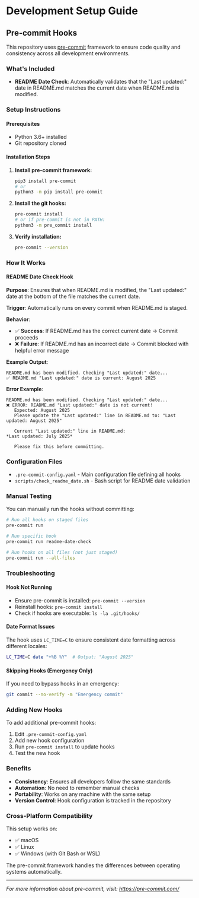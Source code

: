 # Development Setup Guide

## Pre-commit Hooks

This repository uses [pre-commit](https://pre-commit.com/) framework to ensure code quality and consistency across all development environments.

### What's Included

- **README Date Check**: Automatically validates that the "Last updated:" date in README.md matches the current date when README.md is modified.

### Setup Instructions

#### Prerequisites
- Python 3.6+ installed
- Git repository cloned

#### Installation Steps

1. **Install pre-commit framework:**
   ```bash
   pip3 install pre-commit
   # or
   python3 -m pip install pre-commit
   ```

2. **Install the git hooks:**
   ```bash
   pre-commit install
   # or if pre-commit is not in PATH:
   python3 -m pre_commit install
   ```

3. **Verify installation:**
   ```bash
   pre-commit --version
   ```

### How It Works

#### README Date Check Hook

**Purpose**: Ensures that when README.md is modified, the "Last updated:" date at the bottom of the file matches the current date.

**Trigger**: Automatically runs on every commit when README.md is staged.

**Behavior**:
- ✅ **Success**: If README.md has the correct current date → Commit proceeds
- ❌ **Failure**: If README.md has an incorrect date → Commit blocked with helpful error message

**Example Output**:
```
README.md has been modified. Checking "Last updated:" date...
✅ README.md "Last updated:" date is current: August 2025
```

**Error Example**:
```
README.md has been modified. Checking "Last updated:" date...
❌ ERROR: README.md "Last updated:" date is not current!
   Expected: August 2025
   Please update the "Last updated:" line in README.md to: "Last updated: August 2025"

   Current "Last updated:" line in README.md:
*Last updated: July 2025*

   Please fix this before committing.
```

### Configuration Files

- `.pre-commit-config.yaml` - Main configuration file defining all hooks
- `scripts/check_readme_date.sh` - Bash script for README date validation

### Manual Testing

You can manually run the hooks without committing:

```bash
# Run all hooks on staged files
pre-commit run

# Run specific hook
pre-commit run readme-date-check

# Run hooks on all files (not just staged)
pre-commit run --all-files
```

### Troubleshooting

#### Hook Not Running
- Ensure pre-commit is installed: `pre-commit --version`
- Reinstall hooks: `pre-commit install`
- Check if hooks are executable: `ls -la .git/hooks/`

#### Date Format Issues
The hook uses `LC_TIME=C` to ensure consistent date formatting across different locales:
```bash
LC_TIME=C date "+%B %Y"  # Output: "August 2025"
```

#### Skipping Hooks (Emergency Only)
If you need to bypass hooks in an emergency:
```bash
git commit --no-verify -m "Emergency commit"
```

### Adding New Hooks

To add additional pre-commit hooks:

1. Edit `.pre-commit-config.yaml`
2. Add new hook configuration
3. Run `pre-commit install` to update hooks
4. Test the new hook

### Benefits

- **Consistency**: Ensures all developers follow the same standards
- **Automation**: No need to remember manual checks
- **Portability**: Works on any machine with the same setup
- **Version Control**: Hook configuration is tracked in the repository

### Cross-Platform Compatibility

This setup works on:
- ✅ macOS
- ✅ Linux
- ✅ Windows (with Git Bash or WSL)

The pre-commit framework handles the differences between operating systems automatically.

---

*For more information about pre-commit, visit: https://pre-commit.com/*
